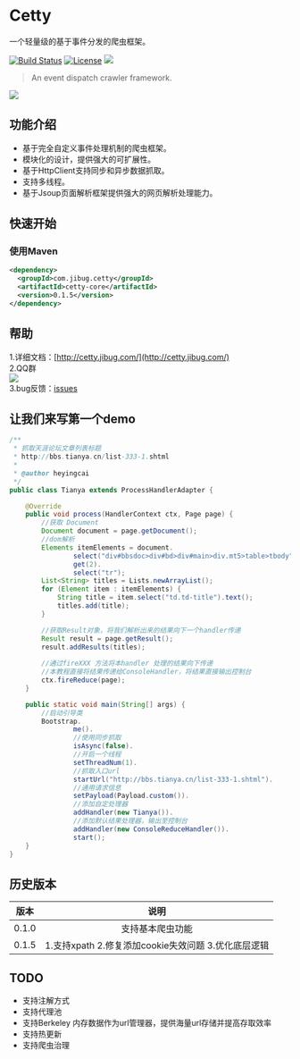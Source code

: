 # Cetty

一个轻量级的基于事件分发的爬虫框架。

[![Build Status](https://www.travis-ci.org/heyingcai/cetty.svg?branch=master)](https://travis-ci.org/heyingcai/cetty)
[![License](https://img.shields.io/badge/License-Apache%202.0-blue.svg)](https://github.com/dempeZheng/forest/blob/master/LICENSE)
[![](https://img.shields.io/badge/language-java-yellowgreen.svg)](https://img.shields.io/badge/language-java-yellowgreen.svg)


>An event dispatch crawler framework. 

![](https://s1.ax1x.com/2018/11/12/iOAjG8.png)

## 功能介绍
* 基于完全自定义事件处理机制的爬虫框架。
* 模块化的设计，提供强大的可扩展性。
* 基于HttpClient支持同步和异步数据抓取。
* 支持多线程。
* 基于Jsoup页面解析框架提供强大的网页解析处理能力。

## 快速开始
### 使用Maven
```xml
<dependency>
  <groupId>com.jibug.cetty</groupId>
  <artifactId>cetty-core</artifactId>
  <version>0.1.5</version>
</dependency>
```

## 帮助
1.详细文档：[http://cetty.jibug.com/](http://cetty.jibug.com/) <br>
2.QQ群 <br>
![](https://s1.ax1x.com/2018/11/20/F9GsFs.png)<br>
3.bug反馈：[issues](https://github.com/heyingcai/cetty/issues)

## 让我们来写第一个demo

```java
/**
 * 抓取天涯论坛文章列表标题
 * http://bbs.tianya.cn/list-333-1.shtml
 *
 * @author heyingcai
 */
public class Tianya extends ProcessHandlerAdapter {

    @Override
    public void process(HandlerContext ctx, Page page) {
        //获取 Document
        Document document = page.getDocument();
        //dom解析
        Elements itemElements = document.
                select("div#bbsdoc>div#bd>div#main>div.mt5>table>tbody").
                get(2).
                select("tr");
        List<String> titles = Lists.newArrayList();
        for (Element item : itemElements) {
            String title = item.select("td.td-title").text();
            titles.add(title);
        }

        //获取Result对象，将我们解析出来的结果向下一个handler传递
        Result result = page.getResult();
        result.addResults(titles);
        
        //通过fireXXX 方法将本handler 处理的结果向下传递
        //本教程直接将结果传递给ConsoleHandler，将结果直接输出控制台
        ctx.fireReduce(page);
    }

    public static void main(String[] args) {
        //启动引导类
        Bootstrap.
                me().
                //使用同步抓取
                isAsync(false).
                //开启一个线程
                setThreadNum(1).
                //抓取入口url
                startUrl("http://bbs.tianya.cn/list-333-1.shtml").       
                //通用请求信息
                setPayload(Payload.custom()).        
                //添加自定处理器
                addHandler(new Tianya()).        
                //添加默认结果处理器，输出至控制台
                addHandler(new ConsoleReduceHandler()).        
                start();
    }
}
```

## 历史版本

| 版本      | 说明   |
| :----:   | :----:   |
| 0.1.0    | 支持基本爬虫功能|
| 0.1.5    | 1.支持xpath 2.修复添加cookie失效问题 3.优化底层逻辑 | 


## TODO

* 支持注解方式
* 支持代理池
* 支持Berkeley 内存数据作为url管理器，提供海量url存储并提高存取效率
* 支持热更新
* 支持爬虫治理

